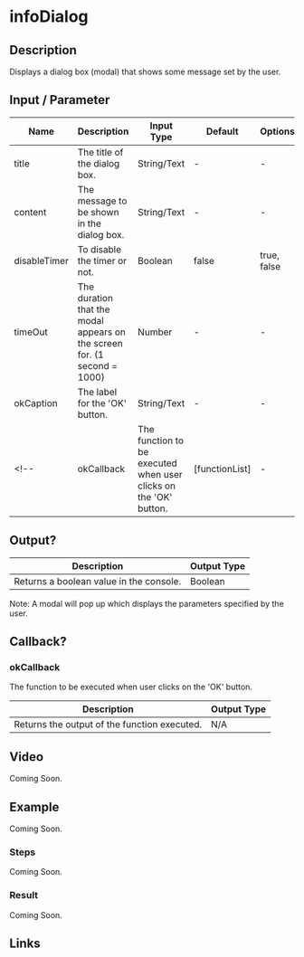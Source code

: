 # infoDialog

## Description

Displays a dialog box (modal) that shows some message set by the user.

## Input / Parameter

| Name | Description | Input Type | Default | Options | Required |
| ------ | ------ | ------ | ------ | ------ | ------ |
| title | The title of the dialog box. | String/Text | - | - | Yes |
| content | The message to be shown in the dialog box. | String/Text | - | - | Yes |
| disableTimer | To disable the timer or not. | Boolean | false | true, false | No |
| timeOut | The duration that the modal appears on the screen for. (1 second = 1000) | Number | - | - | No |
| okCaption | The label for the 'OK' button. | String/Text | - | - | No |
<!-- | okCallback | The function to be executed when user clicks on the 'OK' button. | [functionList] | - | - | No | -->
   
## Output?

| Description | Output Type |
| ------ | ------ |
| Returns a boolean value in the console. | Boolean |

Note: A modal will pop up which displays the parameters specified by the user.

## Callback?

### okCallback

The function to be executed when user clicks on the 'OK' button.

| Description | Output Type |
| ------ | ------ |
| Returns the output of the function executed. | N/A |

## Video

Coming Soon.

<!-- Format: [![Video]({image-path}?raw=true)]({url-link}) -->

## Example

Coming Soon.

<!-- Share a scenario, like a user requirements. -->

### Steps

Coming Soon.

<!-- Show the steps and share some screenshots.

1. .....

Format: ![]({image-path}?raw=true) -->

### Result

Coming Soon.

<!-- Explain the output.

Format: ![]({image-path}?raw=true) -->

## Links